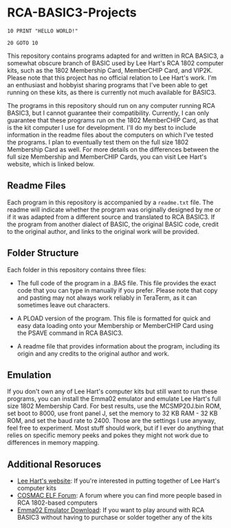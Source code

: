 # RCA-BASIC3-Projects
```BASIC
10 PRINT "HELLO WORLD!"

20 GOTO 10
```

This repository contains programs adapted for and written in RCA BASIC3, a somewhat obscure branch of BASIC used by Lee Hart's RCA 1802 computer kits, such as the 1802 Membership Card, MemberCHIP Card, and VIP2K. Please note that this project has no official relation to Lee Hart's work. I'm an enthusiast and hobbyist sharing programs that I've been able to get running on these kits, as there is currently not much available for BASIC3.

The programs in this repository should run on any computer running RCA BASIC3, but I cannot guarantee their compatibility. Currently, I can only guarantee that these programs run on the 1802 MemberCHIP Card, as that is the kit computer I use for development. I'll do my best to include information in the readme files about the computers on which I've tested the programs. I plan to eventually test them on the full size 1802 Membership Card as well. For more details on the differences between the full size Membership and MemberCHIP Cards, you can visit Lee Hart's website, which is linked below.

## Readme Files
Each program in this repository is accompanied by a `readme.txt` file. The readme will indicate whether the program was originally designed by me or if it was adapted from a different source and translated to RCA BASIC3. If the program from another dialect of BASIC, the original BASIC code, credit to the original author, and links to the original work will be provided.

## Folder Structure
Each folder in this repository contains three files:

- The full code of the program in a .BAS file. This file provides the exact code that you can type in manually if you prefer. Please note that copy and pasting may not always work reliably in TeraTerm, as it can sometimes leave out characters.

- A PLOAD version of the program. This file is formatted for quick and easy data loading onto your Membership or MemberCHIP Card using the PSAVE command in RCA BASIC3.

- A readme file that provides information about the program, including its origin and any credits to the original author and work.

## Emulation

If you don't own any of Lee Hart's computer kits but still want to run these programs, you can install the Emma02 emulator and emulate Lee Hart's full size 1802 Membership Card. For best results, use the MCSMP20J.bin ROM, set boot to 8000, use front panel J, set the memory to 32 KB RAM - 32 KB ROM, and set the baud rate to 2400. Those are the settings I use anyway, feel free to experiment. Most stuff should work, but if I ever do anything that relies on specific memory peeks and pokes they might not work due to differences in memory mapping.

## Additional Resoruces

- [Lee Hart's website](https://sunrise-ev.com): If you're interested in putting together of Lee Hart's computer kits
- [COSMAC ELF Forum](https://groups.io/g/cosmacelf/): A forum where you can find more people based in RCA 1802-based computers
- [Emma02 Emulator Download](https://www.emma02.hobby-site.com/download.html): If you want to play around with RCA BASIC3 without having to purchase or solder together any of the kits
